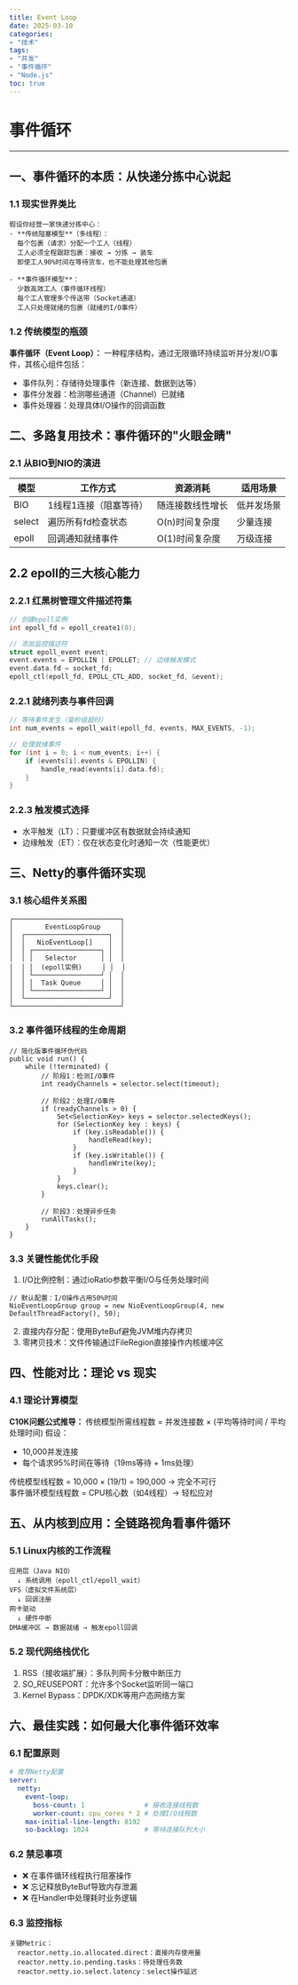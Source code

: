 ```yaml
---
title: Event Loop
date: 2025-03-10
categories:
- "技术"
tags:
- "并发"
- "事件循环"
- "Node.js"
toc: true
---
```


# 事件循环

---

## 一、事件循环的本质：从快递分拣中心说起

### 1.1 现实世界类比
```plaintext
假设你经营一家快递分拣中心：
- **传统阻塞模型**（多线程）：
  每个包裹（请求）分配一个工人（线程）
  工人必须全程跟踪包裹：接收 → 分拣 → 装车
  即使工人90%时间在等待货车，也不能处理其他包裹

- **事件循环模型**：
  少数高效工人（事件循环线程）
  每个工人管理多个传送带（Socket通道）
  工人只处理就绪的包裹（就绪的I/O事件）
```

### 1.2 传统模型的瓶颈

**事件循环（Event Loop）：**
一种程序结构，通过无限循环持续监听并分发I/O事件，其核心组件包括：
- 事件队列：存储待处理事件（新连接、数据到达等）
- 事件分发器：检测哪些通道（Channel）已就绪
- 事件处理器：处理具体I/O操作的回调函数

## 二、多路复用技术：事件循环的"火眼金睛"
### 2.1 从BIO到NIO的演进
| 模型   | 工作方式               | 资源消耗         | 适用场景   |
| ------ | ---------------------- | ---------------- | ---------- |
| BIO    | 1线程1连接（阻塞等待） | 随连接数线性增长 | 低并发场景 |
| select | 遍历所有fd检查状态     | O(n)时间复杂度   | 少量连接   |
| epoll  | 回调通知就绪事件       | O(1)时间复杂度   | 万级连接   |

## 2.2 epoll的三大核心能力

### 2.2.1 红黑树管理文件描述符集
```c
// 创建epoll实例
int epoll_fd = epoll_create1(0);

// 添加监控描述符
struct epoll_event event;
event.events = EPOLLIN | EPOLLET; // 边缘触发模式
event.data.fd = socket_fd;
epoll_ctl(epoll_fd, EPOLL_CTL_ADD, socket_fd, &event);
```
### 2.2.1 就绪列表与事件回调
```c
// 等待事件发生（毫秒级超时）
int num_events = epoll_wait(epoll_fd, events, MAX_EVENTS, -1);

// 处理就绪事件
for (int i = 0; i < num_events; i++) {
    if (events[i].events & EPOLLIN) {
        handle_read(events[i].data.fd);
    }
}
```

### 2.2.3 触发模式选择

- 水平触发（LT）：只要缓冲区有数据就会持续通知
- 边缘触发（ET）：仅在状态变化时通知一次（性能更优）

## 三、Netty的事件循环实现

### 3.1 核心组件关系图

```
┌───────────────────────────┐
│        EventLoopGroup     │
│  ┌─────────────────────┐  │
│  │   NioEventLoop[]    │  │
│  │ ┌─────────────────┐ │  │
│  │ │   Selector      │ │  │
│  │ │  (epoll实例)     │ │  │
│  │ └─────────────────┘ │  │
│  │ │  Task Queue     │ │  │
│  │ └─────────────────┘ │  │
│  └─────────────────────┘  │
└───────────────────────────┘
```

### 3.2 事件循环线程的生命周期

```
// 简化版事件循环伪代码
public void run() {
    while (!terminated) {
        // 阶段1：检测I/O事件
        int readyChannels = selector.select(timeout);
        
        // 阶段2：处理I/O事件
        if (readyChannels > 0) {
            Set<SelectionKey> keys = selector.selectedKeys();
            for (SelectionKey key : keys) {
                if (key.isReadable()) {
                    handleRead(key);
                }
                if (key.isWritable()) {
                    handleWrite(key);
                }
            }
            keys.clear();
        }
        
        // 阶段3：处理异步任务
        runAllTasks();
    }
}
```

### 3.3 关键性能优化手段
1. I/O比例控制：通过ioRatio参数平衡I/O与任务处理时间
```
// 默认配置：I/O操作占用50%时间
NioEventLoopGroup group = new NioEventLoopGroup(4, new DefaultThreadFactory(), 50);
```
2. 直接内存分配：使用ByteBuf避免JVM堆内存拷贝
3. 零拷贝技术：文件传输通过FileRegion直接操作内核缓冲区

## 四、性能对比：理论 vs 现实

### 4.1 理论计算模型
**C10K问题公式推导：**
传统模型所需线程数 = 并发连接数 × (平均等待时间 / 平均处理时间)
假设：
- 10,000并发连接
- 每个请求95%时间在等待（19ms等待 + 1ms处理）

传统模型线程数 = 10,000 × (19/1) = 190,000 → 完全不可行   
事件循环模型线程数 = CPU核心数（如4线程）→ 轻松应对   
  
## 五、从内核到应用：全链路视角看事件循环
### 5.1 Linux内核的工作流程
```
应用层（Java NIO）
  ↓ 系统调用（epoll_ctl/epoll_wait）
VFS（虚拟文件系统层）
  ↓ 回调注册
网卡驱动
  ↓ 硬件中断
DMA缓冲区 → 数据就绪 → 触发epoll回调
```

### 5.2 现代网络栈优化
1. RSS（接收端扩展）：多队列网卡分散中断压力
2. SO_REUSEPORT：允许多个Socket监听同一端口
3. Kernel Bypass：DPDK/XDK等用户态网络方案

## 六、最佳实践：如何最大化事件循环效率
### 6.1 配置原则
```yaml
# 推荐Netty配置
server:
  netty:
    event-loop:
      boss-count: 1               # 接收连接线程数
      worker-count: cpu_cores * 2 # 处理I/O线程数
    max-initial-line-length: 8192
    so-backlog: 1024              # 等待连接队列大小
```

### 6.2 禁忌事项
- ❌ 在事件循环线程执行阻塞操作
- ❌ 忘记释放ByteBuf导致内存泄漏
- ❌ 在Handler中处理耗时业务逻辑

### 6.3 监控指标
```
关键Metric：
  reactor.netty.io.allocated.direct：直接内存使用量
  reactor.netty.io.pending.tasks：待处理任务数
  reactor.netty.io.select.latency：select操作延迟
```
